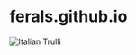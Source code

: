 # ferals.github.io

<img src="https://ichef.bbci.co.uk/news/695/cpsprodpb/F273/production/_103376026_hall_and_evans_bbc.jpg" alt="Italian Trulli">
